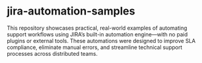 # jira-automation-samples
This repository showcases practical, real-world examples of automating support workflows using JIRA’s built-in automation engine—with no paid plugins or external tools. These automations were designed to improve SLA compliance, eliminate manual errors, and streamline technical support processes across distributed teams.
